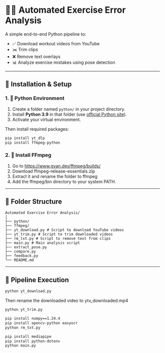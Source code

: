 # 🏋️‍♂️ Automated Exercise Error Analysis

A simple end-to-end Python pipeline to:

- ✅ Download workout videos from YouTube  
- ✂️ Trim clips  
- ❌ Remove text overlays  
- 📊 Analyze exercise mistakes using pose detection  

---

## 🔧 Installation & Setup

### 1. 🐍 Python Environment

1. Create a folder named `python/` in your project directory.  
2. Install **Python 3.9** in that folder (use [official Python site](https://www.python.org/downloads/release/python-390/)).  
3. Activate your virtual environment.

Then install required packages:

```bash
pip install yt_dlp
pip install ffmpeg-python
```
### 2. 🧰 Install FFmpeg
1. Go to https://www.gyan.dev/ffmpeg/builds/
2. Download ffmpeg-release-essentials.zip 
3. Extract it and rename the folder to ffmpeg
4. Add the ffmpeg/bin directory to your system PATH.
---
## 📁 Folder Structure
```
Automated Exercise Error Analysis/
│
├── python/ 
├── ffmpeg/
├── yt_download.py # Script to download YouTube videos
├── yt_trim.py # Script to trim downloaded videos
├── rm_txt.py # Script to remove text from clips
├── main.py # Main analysis script
├── extract_pose.py
├── compare.py
├── feedback.py
└── README.md
```
---
## 🚀 Pipeline Execution
```bash
python yt_download.py
```
Then rename the downloaded video to ytv_downloaded.mp4
```bash
python yt_trim.py
```
```bash
pip install numpy==1.24.4
pip install opencv-python easyocr
python rm_txt.py
```
```bash
pip install mediapipe
pip install python-dotenv
python main.py
```

